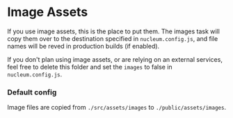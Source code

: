 # Image Assets

If you use image assets, this is the place to put them. The images task will copy them over to the destination specified in `nucleum.config.js`, and file names will be reved in production builds (if enabled).

If you don't plan using image assets, or are relying on an external services, feel free to delete this folder and set the `images` to false in `nucleum.config.js`.

### Default config

Image files are copied from `./src/assets/images` to `./public/assets/images`.
